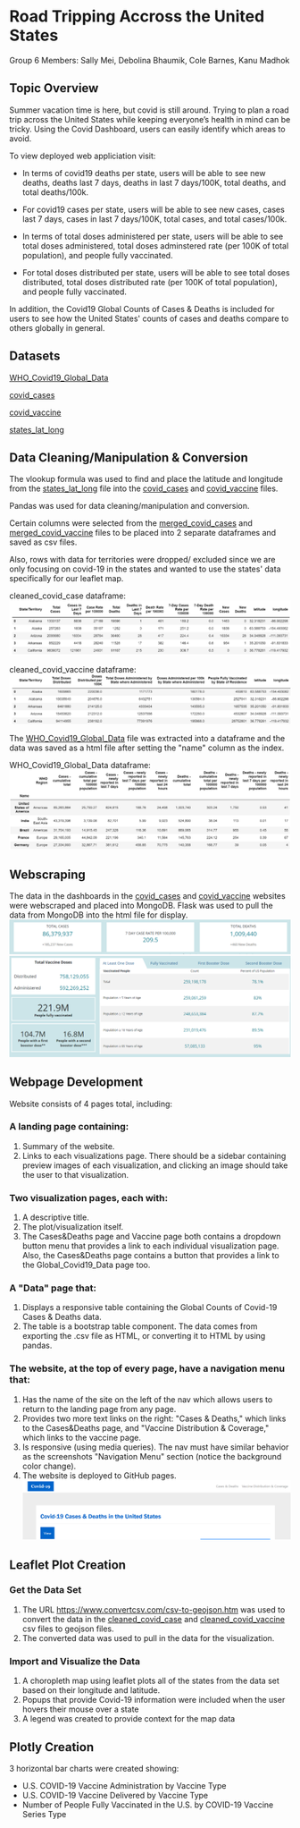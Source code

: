 # Road Tripping Accross the United States

Group 6 Members: Sally Mei, Debolina Bhaumik, Cole Barnes, Kanu Madhok


## Topic Overview
Summer vacation time is here, but covid is still around. Trying to plan a road trip across the United States while keeping everyone’s health in 
mind can be tricky. Using the Covid Dashboard, users can easily identify which areas to avoid. 

To view deployed web appliciation visit:

- In terms of covid19 deaths per state, users will be able to see new deaths, deaths last 7 days, deaths in last 7 days/100K, total deaths, and total deaths/100k.

- For covid19 cases per state, users will be able to see new cases, cases last 7 days, cases in last 7 days/100K, total cases, and total cases/100k.

- In terms of total doses administered per state, users will be able to see total doses administered, total doses adminstered rate (per 100K of total population), and people fully vaccinated.

- For total doses distributed per state, users will be able to see total doses distributed, total doses distributed rate (per 100K of total population), and people fully vaccinated.

In addition, the Covid19 Global Counts of Cases & Deaths is included for users to see how the United States' counts of cases and deaths compare to others globally in general.

## Datasets
[WHO_Covid19_Global_Data](https://covid19.who.int/data)

[covid_cases](https://covid.cdc.gov/covid-data-tracker/#cases_casesper100klast7days)

[covid_vaccine](https://covid.cdc.gov/covid-data-tracker/#vaccinations_vacc-total-admin-rate-total)

[states_lat_long](https://developers.google.com/public-data/docs/canonical/states_csv)

## Data Cleaning/Manipulation & Conversion
The vlookup formula was used to find and place the latitude and longitude from the [states_lat_long](Resources/states_lat_long.csv) file into the [covid_cases](Resources/covid_cases.csv) and [covid_vaccine](Resources/covid_vaccine.csv) files.


Pandas was used for data cleaning/manipulation and conversion. 

Certain columns were selected from the [merged_covid_cases](Resources/merged_covid_cases.csv) and [merged_covid_vaccine](Resources/merged_covid_vaccine.csv) files to be placed into 2 separate dataframes and saved as csv files.

Also, rows with data for territories were dropped/ excluded since we are only focusing on covid-19 in the states and wanted to use the states' data specifically for our leaflet map.

cleaned_covid_case dataframe:
![covid_case](Images/covid_case.PNG)

cleaned_covid_vaccine dataframe:
![covid_vaccine](Images/covid_vaccine.PNG)

The [WHO_Covid19_Global_Data](Resources/WHO_COVID19_Global_Data.csv) file was extracted into a dataframe and the data was saved as a html file after setting the "name" column as the index.

WHO_Covid19_Global_Data dataframe:
![global_data](Images/global_data.PNG)


## Webscraping
The data in the dashboards in the [covid_cases](https://covid.cdc.gov/covid-data-tracker/#cases_casesper100klast7days) and [covid_vaccine](https://covid.cdc.gov/covid-data-tracker/#vaccinations_vacc-total-admin-rate-total) websites were webscraped and placed into MongoDB. Flask was used to pull the data from MongoDB into the html file for display. 
![dashboard1_data](Images/dashboard1.PNG)
![dashboard_data](Images/dashboard.PNG)


## Webpage Development
Website consists of 4 pages total, including:

### A landing page containing:
1. Summary of the website.
2. Links to each visualizations page. There should be a sidebar containing preview images of each visualization, and clicking an image should take the user to that visualization.

### Two visualization pages, each with:
1. A descriptive title.
2. The plot/visualization itself.
3. The Cases&Deaths page and Vaccine page both contains a dropdown button menu that provides a link to each individual visualization page. Also, the Cases&Deaths page contains a button that provides a link to the Global_Covid19_Data page too. 

### A "Data" page that:
1. Displays a responsive table containing the Global Counts of Covid-19 Cases & Deaths data.
2. The table is a bootstrap table component. The data comes from exporting the .csv file as HTML, or converting it to HTML by using pandas. 

### The website, at the top of every page, have a navigation menu that:
1. Has the name of the site on the left of the nav which allows users to return to the landing page from any page.
2. Provides two more text links on the right: "Cases & Deaths," which links to the Cases&Deaths page, and "Vaccine Distribution & Coverage," which links to the vaccine page.
3. Is responsive (using media queries). The nav must have similar behavior as the screenshots "Navigation Menu" section (notice the background color change).
4. The website is deployed to GitHub pages.
![nav_menu](Images/nav_menu.PNG)

## Leaflet Plot Creation
### Get the Data Set
1. The URL https://www.convertcsv.com/csv-to-geojson.htm  was used to convert the data in the [cleaned_covid_case](Resources/Cleaned_Files/cleaned_covid_case.csv) and [cleaned_covid_vaccine](Resources/Cleaned_Files/cleaned_covid_vaccine.csv) csv files to geojson files. 
2. The converted data was used to pull in the data for the visualization.

### Import and Visualize the Data
1. A choropleth map using leaflet plots all of the states from the data set based on their longitude and latitude.
2. Popups that provide Covid-19 information were included when the user hovers their mouse over a state
3. A legend was created to provide context for the map data

## Plotly Creation
3 horizontal bar charts were created showing:
- U.S. COVID-19 Vaccine Administration by Vaccine Type
- U.S. COVID-19 Vaccine Delivered by Vaccine Type
- Number of People Fully Vaccinated in the U.S. by COVID-19 Vaccine Series Type
